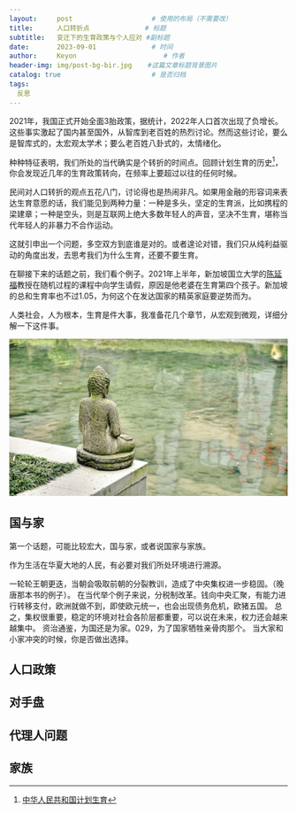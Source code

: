 ```yaml
---
layout:     post                    # 使用的布局（不需要改）
title:      人口转折点              # 标题 
subtitle:   变迁下的生育政策与个人应对 #副标题
date:       2023-09-01              # 时间
author:     Keyon                      # 作者
header-img: img/post-bg-bir.jpg    #这篇文章标题背景图片
catalog: true                       # 是否归档
tags:
  反思
---
```


2021年，我国正式开始全面3胎政策，据统计，2022年人口首次出现了负增长。这些事实激起了国内甚至国外，从智库到老百姓的热烈讨论。然而这些讨论，要么是智库式的，太宏观太学术；要么老百姓八卦式的，太情绪化。

种种特征表明，我们所处的当代确实是个转折的时间点。回顾计划生育的历史[^1]，你会发现近几年的生育政策转向，在频率上要超过以往的任何时候。

[^1]: [中华人民共和国计划生育](https://zh.wikipedia.org/zh-sg/%E4%B8%AD%E5%8D%8E%E4%BA%BA%E6%B0%91%E5%85%B1%E5%92%8C%E5%9B%BD%E8%AE%A1%E5%88%92%E7%94%9F%E8%82%B2)

民间对人口转折的观点五花八门，讨论得也是热闹非凡。如果用金融的形容词来表达生育意愿的话，我们能见到两种力量：一种是多头，坚定的生育派，比如携程的梁建章；一种是空头，则是互联网上绝大多数年轻人的声音，坚决不生育，堪称当代年轻人的非暴力不合作运动。

这就引申出一个问题，多空双方到底谁是对的。或者遑论对错，我们只从纯利益驱动的角度出发，去思考我们为什么生育，还要不要生育。

在聊接下来的话题之前，我们看个例子。2021年上半年，新加坡国立大学的[陈延福](https://vyftan.github.io/)教授在随机过程的课程中向学生请假，原因是他老婆在生育第四个孩子。新加坡的总和生育率也不过1.05，为何这个在发达国家的精英家庭要逆势而为。

人类社会，人为根本，生育是件大事，我准备花几个章节，从宏观到微观，详细分解一下这件事。

![](img/post-bg-bir.jpg)

## 国与家

第一个话题，可能比较宏大，国与家，或者说国家与家族。

作为生活在华夏大地的人民，有必要对我们所处环境进行溯源。

一轮轮王朝更迭，当朝会吸取前朝的分裂教训，造成了中央集权进一步稳固。（晚唐那本书的例子）。
在当代举个例子来说，分税制改革。钱向中央汇聚，有能力进行转移支付，欧洲就做不到，即使欧元统一，也会出现债务危机，欧猪五国。
总之，集权很重要，稳定的环境对社会各阶层都重要，可以说在未来，权力还会越来越集中。
资治通鉴，为国还是为家。029，为了国家牺牲亲骨肉那个。
当大家和小家冲突的时候，你是否做出选择。

## 人口政策

## 对手盘

## 代理人问题

## 家族